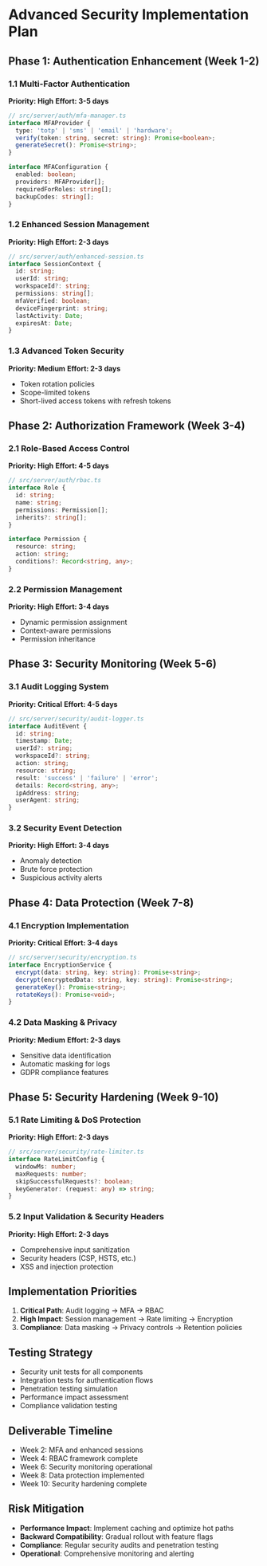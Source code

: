 # Advanced Security Implementation Plan

## Phase 1: Authentication Enhancement (Week 1-2)

### 1.1 Multi-Factor Authentication
**Priority: High**
**Effort: 3-5 days**

```typescript
// src/server/auth/mfa-manager.ts
interface MFAProvider {
  type: 'totp' | 'sms' | 'email' | 'hardware';
  verify(token: string, secret: string): Promise<boolean>;
  generateSecret(): Promise<string>;
}

interface MFAConfiguration {
  enabled: boolean;
  providers: MFAProvider[];
  requiredForRoles: string[];
  backupCodes: string[];
}
```

### 1.2 Enhanced Session Management
**Priority: High** 
**Effort: 2-3 days**

```typescript
// src/server/auth/enhanced-session.ts
interface SessionContext {
  id: string;
  userId: string;
  workspaceId?: string;
  permissions: string[];
  mfaVerified: boolean;
  deviceFingerprint: string;
  lastActivity: Date;
  expiresAt: Date;
}
```

### 1.3 Advanced Token Security
**Priority: Medium**
**Effort: 2-3 days**

- Token rotation policies
- Scope-limited tokens
- Short-lived access tokens with refresh tokens

## Phase 2: Authorization Framework (Week 3-4)

### 2.1 Role-Based Access Control
**Priority: High**
**Effort: 4-5 days**

```typescript
// src/server/auth/rbac.ts
interface Role {
  id: string;
  name: string;
  permissions: Permission[];
  inherits?: string[];
}

interface Permission {
  resource: string;
  action: string;
  conditions?: Record<string, any>;
}
```

### 2.2 Permission Management
**Priority: High**
**Effort: 3-4 days**

- Dynamic permission assignment
- Context-aware permissions
- Permission inheritance

## Phase 3: Security Monitoring (Week 5-6)

### 3.1 Audit Logging System
**Priority: Critical**
**Effort: 4-5 days**

```typescript
// src/server/security/audit-logger.ts
interface AuditEvent {
  id: string;
  timestamp: Date;
  userId?: string;
  workspaceId?: string;
  action: string;
  resource: string;
  result: 'success' | 'failure' | 'error';
  details: Record<string, any>;
  ipAddress: string;
  userAgent: string;
}
```

### 3.2 Security Event Detection
**Priority: High**
**Effort: 3-4 days**

- Anomaly detection
- Brute force protection
- Suspicious activity alerts

## Phase 4: Data Protection (Week 7-8)

### 4.1 Encryption Implementation
**Priority: Critical**
**Effort: 3-4 days**

```typescript
// src/server/security/encryption.ts
interface EncryptionService {
  encrypt(data: string, key: string): Promise<string>;
  decrypt(encryptedData: string, key: string): Promise<string>;
  generateKey(): Promise<string>;
  rotateKeys(): Promise<void>;
}
```

### 4.2 Data Masking & Privacy
**Priority: Medium**
**Effort: 2-3 days**

- Sensitive data identification
- Automatic masking for logs
- GDPR compliance features

## Phase 5: Security Hardening (Week 9-10)

### 5.1 Rate Limiting & DoS Protection
**Priority: High**
**Effort: 2-3 days**

```typescript
// src/server/security/rate-limiter.ts
interface RateLimitConfig {
  windowMs: number;
  maxRequests: number;
  skipSuccessfulRequests?: boolean;
  keyGenerator: (request: any) => string;
}
```

### 5.2 Input Validation & Security Headers
**Priority: High**
**Effort: 2-3 days**

- Comprehensive input sanitization
- Security headers (CSP, HSTS, etc.)
- XSS and injection protection

## Implementation Priorities

1. **Critical Path**: Audit logging → MFA → RBAC
2. **High Impact**: Session management → Rate limiting → Encryption
3. **Compliance**: Data masking → Privacy controls → Retention policies

## Testing Strategy

- Security unit tests for all components
- Integration tests for authentication flows
- Penetration testing simulation
- Performance impact assessment
- Compliance validation testing

## Deliverable Timeline

- Week 2: MFA and enhanced sessions
- Week 4: RBAC framework complete
- Week 6: Security monitoring operational
- Week 8: Data protection implemented
- Week 10: Security hardening complete

## Risk Mitigation

- **Performance Impact**: Implement caching and optimize hot paths
- **Backward Compatibility**: Gradual rollout with feature flags
- **Compliance**: Regular security audits and penetration testing
- **Operational**: Comprehensive monitoring and alerting